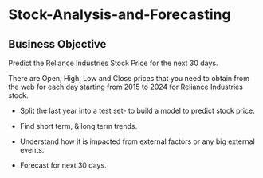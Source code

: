 # Stock-Analysis-and-Forecasting
## Business Objective

Predict the Reliance Industries Stock Price for the next 30 days.

There are Open, High, Low and Close prices that you need to obtain from the web for each day starting from 2015 to 2024 for Reliance Industries stock.

- Split the last year into a test set- to build a model to predict stock price.

- Find short term, & long term trends.

- Understand how it is impacted from external factors or any big external events.

- Forecast for next 30 days.
